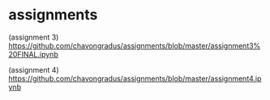 # assignments

(assignment 3) https://github.com/chavongradus/assignments/blob/master/assignment3%20FINAL.ipynb 

(assignment 4) https://github.com/chavongradus/assignments/blob/master/assignment4.ipynb
